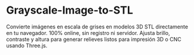 # Grayscale-Image-to-STL
Convierte imágenes en escala de grises en modelos 3D STL directamente en tu navegador. 100% online, sin registro ni servidor. Ajusta brillo, contraste y altura para generar relieves listos para impresión 3D o CNC usando Three.js.
